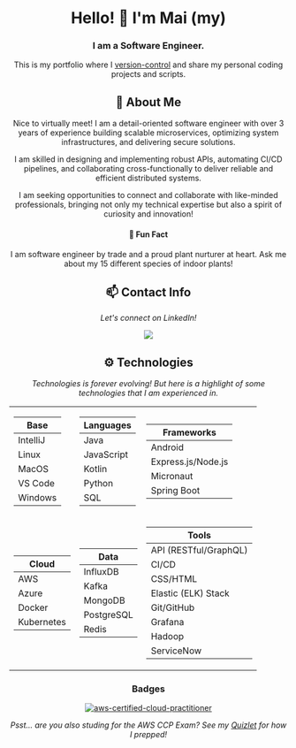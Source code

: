 ﻿<div align="center">
  
# Hello! 👋 I'm Mai (my)
### I am a Software Engineer.

This is my portfolio where I [version-control](https://about.gitlab.com/topics/version-control/) and share my personal coding projects and scripts.

## 💬 About Me
Nice to virtually meet! I am a detail-oriented software engineer with over 3 years of experience building scalable microservices, optimizing system infrastructures, and delivering secure solutions.

I am skilled in designing and implementing robust APIs, automating CI/CD pipelines, and collaborating cross-functionally to deliver reliable and efficient distributed systems.

I am seeking opportunities to connect and collaborate with like-minded professionals, bringing not only my technical expertise but also a spirit of curiosity and innovation!

#### 🌱 Fun Fact
I am software engineer by trade and a proud plant nurturer at heart. Ask me about my 15 different species of indoor plants!

## 📫 Contact Info
*Let's connect on LinkedIn!*

<a href="https://www.linkedin.com/in/mai-thao"><img src="https://img.shields.io/badge/LinkedIn-blue?style=for-the-badge&logo=linkedin"></a>

## ⚙️ Technologies
*Technologies is forever evolving! But here is a highlight of some technologies that I am experienced in.*

<table>
<tr><td>

| Base     |
|----------|
| IntelliJ |
| Linux    |
| MacOS    |
| VS Code  |
| Windows  |

</td><td>

| Languages  |
|------------|
| Java       |
| JavaScript |
| Kotlin     |
| Python     |
| SQL        |

</td><td>

| Frameworks         |
|--------------------|
| Android            |
| Express.js/Node.js |
| Micronaut          |
| Spring Boot        |

</td></tr>

<tr><td>

| Cloud      |
|------------|
| AWS        |
| Azure      |
| Docker     |
| Kubernetes |

</td><td>

| Data       |
|------------|
| InfluxDB   |
| Kafka      |
| MongoDB    |
| PostgreSQL |
| Redis      |

</td><td>

| Tools                 |
|-----------------------|
| API (RESTful/GraphQL) |
| CI/CD                 |
| CSS/HTML              |
| Elastic (ELK) Stack   |
| Git/GitHub            |
| Grafana               |
| Hadoop                |
| ServiceNow            |

</d></tr>
</table>

### Badges
[![aws-certified-cloud-practitioner](https://github.com/user-attachments/assets/3df9e005-8f0d-478b-813c-a9227464ec77)](https://www.credly.com/badges/acb5a8b6-aca5-40e3-8f3a-3b04b38c3fae/public_url)

_Psst... are you also studing for the AWS CCP Exam? See my [Quizlet](https://quizlet.com/user/m-thao/folders/aws-cloud-practitioner-prep?i=6iud7s&x=1xqt) for how I prepped!_
</div>


